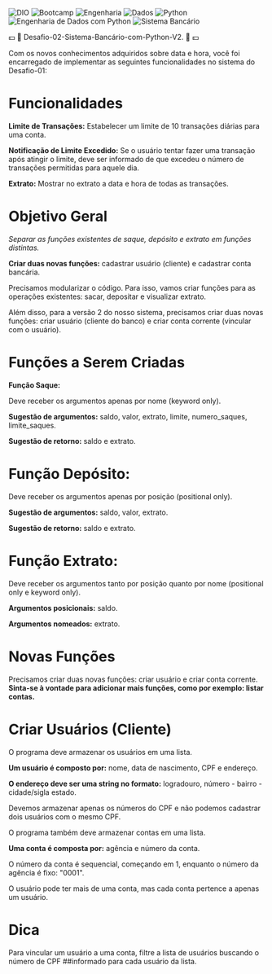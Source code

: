 ![DIO](https://img.shields.io/badge/DIO-FF9900?style=for-the-badge&logo=dio&logoColor=white) ![Bootcamp](https://img.shields.io/badge/Bootcamp-4B8BBE?style=for-the-badge&logo=bootstrap&logoColor=white) ![Engenharia](https://img.shields.io/badge/Engenharia-4B8BBE?style=for-the-badge&logo=engineering&logoColor=white) ![Dados](https://img.shields.io/badge/Dados-00A3E0?style=for-the-badge&logo=data&logoColor=white) ![Python](https://img.shields.io/badge/python-3670A0?style=for-the-badge&logo=python&logoColor=ffdd54) ![Engenharia de Dados com Python](https://img.shields.io/badge/Engenharia%20de%20Dados%20com%20Python-3670A0?style=for-the-badge&logo=python&logoColor=ffdd54) ![Sistema Bancário](https://img.shields.io/badge/Sistema%20Bancário-30A3DC?style=for-the-badge&logo=bank&logoColor=white)

💵 :bank:  Desafio-02-Sistema-Bancário-com-Python-V2. :bank: 💵

Com os novos conhecimentos adquiridos sobre data e hora, você foi encarregado de implementar as seguintes funcionalidades no sistema do Desafio-01:

# **Funcionalidades**

**Limite de Transações:** Estabelecer um limite de 10 transações diárias para uma conta.

**Notificação de Limite Excedido:** Se o usuário tentar fazer uma transação após atingir o limite, deve ser informado de que excedeu o número de transações permitidas 
para aquele dia.

**Extrato:** Mostrar no extrato a data e hora de todas as transações.

# **Objetivo Geral**

*Separar as funções existentes de saque, depósito e extrato em funções distintas.* 

**Criar duas novas funções:** cadastrar usuário (cliente) e cadastrar conta bancária.

Precisamos modularizar o código. Para isso, vamos criar funções para as operações existentes: sacar, depositar e visualizar extrato. 

Além disso, para a versão 2 do nosso sistema, precisamos criar duas novas funções: criar usuário (cliente do banco) e criar conta corrente (vincular com o usuário).

# **Funções a Serem Criadas**

**Função Saque:**

Deve receber os argumentos apenas por nome (keyword only).

**Sugestão de argumentos:** saldo, valor, extrato, limite, numero_saques, limite_saques.

**Sugestão de retorno:** saldo e extrato.

# **Função Depósito:**

Deve receber os argumentos apenas por posição (positional only).

**Sugestão de argumentos:** saldo, valor, extrato.

**Sugestão de retorno:** saldo e extrato.

# **Função Extrato:**

Deve receber os argumentos tanto por posição quanto por nome (positional only e keyword only).

**Argumentos posicionais:** saldo.

**Argumentos nomeados:** extrato.

# **Novas Funções**

Precisamos criar duas novas funções: criar usuário e criar conta corrente. **Sinta-se à vontade para adicionar mais funções, como por exemplo: listar contas.**

# **Criar Usuários (Cliente)**

O programa deve armazenar os usuários em uma lista. 

**Um usuário é composto por:** nome, data de nascimento, CPF e endereço. 

**O endereço deve ser uma string no formato:** logradouro, número - bairro - cidade/sigla estado. 

Devemos armazenar apenas os números do CPF e não podemos cadastrar dois usuários com o mesmo CPF.

O programa também deve armazenar contas em uma lista. 

**Uma conta é composta por:** agência e número da conta. 

O número da conta é sequencial, começando em 1, enquanto o número da agência é fixo: "0001". 

O usuário pode ter mais de uma conta, mas cada conta pertence a apenas um usuário.

# **Dica**

Para vincular um usuário a uma conta, filtre a lista de usuários buscando o número de CPF ##informado para cada usuário da lista.
